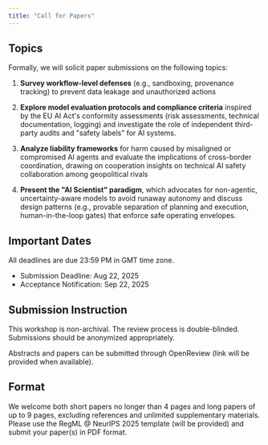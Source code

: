 ```yaml
---
title: "Call for Papers"
---
```


## Topics

Formally, we will solicit paper submissions on the following topics:

1. **Survey workflow-level defenses** (e.g., sandboxing, provenance tracking) to prevent data leakage and unauthorized actions

2. **Explore model evaluation protocols and compliance criteria** inspired by the EU AI Act's conformity assessments (risk assessments, technical documentation, logging) and investigate the role of independent third-party audits and "safety labels" for AI systems.

3. **Analyze liability frameworks** for harm caused by misaligned or compromised AI agents and evaluate the implications of cross-border coordination, drawing on cooperation insights on technical AI safety collaboration among geopolitical rivals

4. **Present the "AI Scientist" paradigm**, which advocates for non-agentic, uncertainty-aware models to avoid runaway autonomy and discuss design patterns (e.g., provable separation of planning and execution, human-in-the-loop gates) that enforce safe operating envelopes.


## Important Dates

All deadlines are due 23:59 PM in GMT time zone.

- Submission Deadline: Aug 22, 2025
- Acceptance Notification: Sep 22, 2025

## Submission Instruction

This workshop is non-archival. The review process is double-blinded. Submissions should be anonymized appropriately.

Abstracts and papers can be submitted through OpenReview (link will be provided when available).

## Format
We welcome both short papers no longer than 4 pages and long papers of up to 9 pages, excluding references and unlimited supplementary materials. Please use the RegML @ NeurIPS 2025 template (will be provided) and submit your paper(s) in PDF format.
